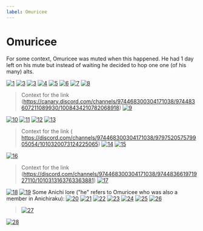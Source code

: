 ```yaml
---
label: Omuricee
---
```


# Omuricee

For some context, Omuricee was muted when this happened. He had 1 day left on his mute but instead of waiting he decided to hop one one (of his many) alts.

[![1](https://files.catbox.moe/fwlpf3.png "1")](https://files.catbox.moe/fwlpf3.png "1")
[![3](https://files.catbox.moe/fwlpf3.png "2")](https://files.catbox.moe/fwlpf3.png "2")
[![3](https://files.catbox.moe/4fae8g.png "3")](https://files.catbox.moe/4fae8g.png "3")
[![4](https://files.catbox.moe/54q97a.png "4")](https://files.catbox.moe/54q97a.png "4")
[![5](https://files.catbox.moe/qglnt9.png "5")](https://files.catbox.moe/qglnt9.png "5")
[![6](https://files.catbox.moe/ry98fv.png "6")](https://files.catbox.moe/ry98fv.png "6")
[![7](https://files.catbox.moe/c38uzj.png "7")](https://files.catbox.moe/c38uzj.png "7")
[![8](https://files.catbox.moe/qc1ryh.png "8")](https://files.catbox.moe/qc1ryh.png "8")

> Context for the link (https://canary.discord.com/channels/974468300304171038/974483607211089930/1008434210782068918)
 [![9](https://files.catbox.moe/frofiv.png "9")](https://files.catbox.moe/frofiv.png "9")

[![10](https://files.catbox.moe/fcdv8d.png "10")](https://files.catbox.moe/fcdv8d.png "10")
[![11](https://files.catbox.moe/bf9qux.png "11")](https://files.catbox.moe/bf9qux.png "11")
[![12](https://files.catbox.moe/wj5ebw.png "12")](https://files.catbox.moe/wj5ebw.png "12")
[![13](https://files.catbox.moe/v5aito.png "13")](https://files.catbox.moe/v5aito.png "13")
> Context for the link (
https://discord.com/channels/974468300304171038/979752057579905054/1010320073124225065)
> [![14](https://files.catbox.moe/vct0ph.png "14")](https://files.catbox.moe/vct0ph.png "14")
> [![15](https://files.catbox.moe/wm05t4.png "15")](https://files.catbox.moe/wm05t4.png "15")

[![16](https://files.catbox.moe/rskoj4.png "16")](https://files.catbox.moe/rskoj4.png "16")

> Context for the link (https://discord.com/channels/974468300304171038/974483661971927110/1010313163763363881)
> [![17](https://files.catbox.moe/m78so2.png "17")](https://files.catbox.moe/m78so2.png "17")

[![18](https://files.catbox.moe/ocfb8j.png "18")](https://files.catbox.moe/ocfb8j.png "18")
[![19](https://files.catbox.moe/0ey0n3.png "19")](https://files.catbox.moe/0ey0n3.png "19")
Some Anichi lore ("he" refers to Omuricee who was also a member in Anichiraku):
[![20](https://files.catbox.moe/wu5vqw.png "20")](https://files.catbox.moe/wu5vqw.png "20")
[![21](https://files.catbox.moe/jlasjt.png "21")](https://files.catbox.moe/jlasjt.png "21")
[![22](https://files.catbox.moe/5zpfu8.png "22")](https://files.catbox.moe/5zpfu8.png "22")
[![23](https://files.catbox.moe/nf8yo8.png "23")](https://files.catbox.moe/nf8yo8.png "23")
[![24](https://i.imgur.com/rXOiqLA.png "24")](https://i.imgur.com/rXOiqLA.png "24")
[![25](https://i.imgur.com/e2gyIw7.png "25")](https://i.imgur.com/e2gyIw7.png "25")
[![26](https://i.imgur.com/iH4VWZo.png "26")](https://i.imgur.com/iH4VWZo.png "26")
> [![27](https://i.imgur.com/cOSAcMm.png "27")](https://i.imgur.com/cOSAcMm.png "27")

[![28](https://i.imgur.com/puKHfGj.png "28")](https://i.imgur.com/puKHfGj.png "28")